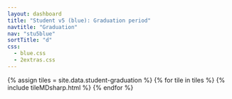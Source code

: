 ```yaml
---
layout: dashboard
title: "Student v5 (blue): Graduation period"
navtitle: "Graduation"
nav: "stu5blue"
sortTitle: "d"
css:
  - blue.css
  - 2extras.css
---
```


{% assign tiles = site.data.student-graduation  %}
{% for tile in tiles %}
  {% include tileMDsharp.html %}
{% endfor %}

